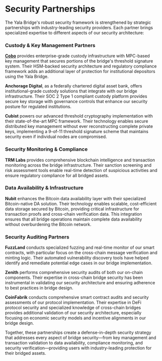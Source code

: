 # Security Partnerships

The Yala Bridge's robust security framework is strengthened by strategic partnerships with industry-leading security providers. Each partner brings specialized expertise to different aspects of our security architecture:

### Custody & Key Management Partners

[**Cobo**](https://www.cobo.com/) provides enterprise-grade custody infrastructure with MPC-based key management that secures portions of the bridge's threshold signature system. Their HSM-backed security architecture and regulatory compliance framework adds an additional layer of protection for institutional depositors using the Yala Bridge.

**Anchorage Digital**, as a federally chartered digital asset bank, offers institutional-grade custody solutions that integrate with our bridge infrastructure. Their SOC 2 Type 1 compliant custody platform provides secure key storage with governance controls that enhance our security posture for regulated institutions.

**Cubist** powers our advanced threshold cryptography implementation with their state-of-the-art MPC framework. Their technology enables secure distributed key management without ever reconstructing complete private keys, implementing a 9-of-11 threshold signature scheme that maintains security even if individual nodes are compromised.

### Security Monitoring & Compliance

**TRM Labs** provides comprehensive blockchain intelligence and transaction monitoring across the bridge infrastructure. Their sanction screening and risk assessment tools enable real-time detection of suspicious activities and ensure regulatory compliance for all bridged assets.

### Data Availability & Infrastructure

**Nubit** enhances the Bitcoin data availability layer with their specialized Bitcoin-native DA solution. Their technology enables scalable, cost-efficient data storage secured by Bitcoin, providing critical infrastructure for transaction proofs and cross-chain verification data. This integration ensures that all bridge operations maintain complete data availability without overburdening the Bitcoin network.

### Security Auditing Partners

**FuzzLand** conducts specialized fuzzing and real-time monitor of our smart contracts, with particular focus on the cross-chain message verification and minting logic. Their automated vulnerability discovery tools have helped identify and remediate potential edge cases in our bridge implementation.

**Zenith** performs comprehensive security audits of both our on-chain components. Their expertise in cross-chain bridge security has been instrumental in validating our security architecture and ensuring adherence to best practices in bridge design.

**CoinFabrik** conducts comprehensive smart contract audits and security assessments of our protocol implementation. Their expertise in DeFi protocol security and specialized knowledge of cross-chain bridges provides additional validation of our security architecture, especially focusing on economic security models and incentive alignments in our bridge design.

Together, these partnerships create a defense-in-depth security strategy that addresses every aspect of bridge security—from key management and transaction validation to data availability, compliance monitoring, and security verification—providing users with industry-leading protection for their bridged assets.
